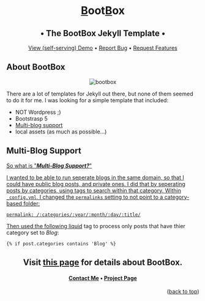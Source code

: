 <a name="readme-top"></a>

<div align="center">

# <ins>B</ins>oot<ins>B</ins>ox</h3>
## &bull; The BootBox Jekyll Template &bull;

<a href="https://andresanz.com">View (self-serving) Demo</a>
&bull;
<a href="https://github.com/andresanz/BootBox/issues">Report Bug</a>
&bull;
<a href="https://github.com/andresanz/BootBox/discussions">Request Features</a>

</div>

## About BootBox
<div align="center">

![bootbox](https://andresanz.com/assets/images/BootBoxTemplatePrintScreen.png)

</div>

There are a lot of templates for Jekyll out there, but none of them seemed to do it for me.  I was looking for a simple template that included:
* NOT Wordpress ;)
* Bootstrasp 5
* <a href="#multi-blog-support">Multi-blog support</a>
* local assets (as much as possible...)

## Multi-Blog Support<a href="#multi-blog-support">

So what is "***Multi-Blog Support?***"  

I wanted to be able to run seperate blogs in the same domain, so that I could have public blog posts, and private ones.  I did that by seperating posts by categories, using tags to search within that category.  Within ```_config.yml```, I changed the ```permalinks``` setting to not point to a category-based folder:

```
permalink: /:categories/:year/:month/:day/:title/
```

Then used the following <a href="https://shopify.github.io/liquid/basics/introduction/">liquid</a> tag to process only posts that have thier category set to *Blog*:

```
{% if post.categories contains 'Blog' %}
```

<div align="center">

## Visit [this page](https://andresanz.com/about) for details about BootBox.

#### [Contact Me](https://andresanz.com/contact) &bull; [Project Page](https://github.com/andresanz/bootboxtemplate)

</div>

<p align="right">(<a href="#readme-top">back to top</a>)</p>
